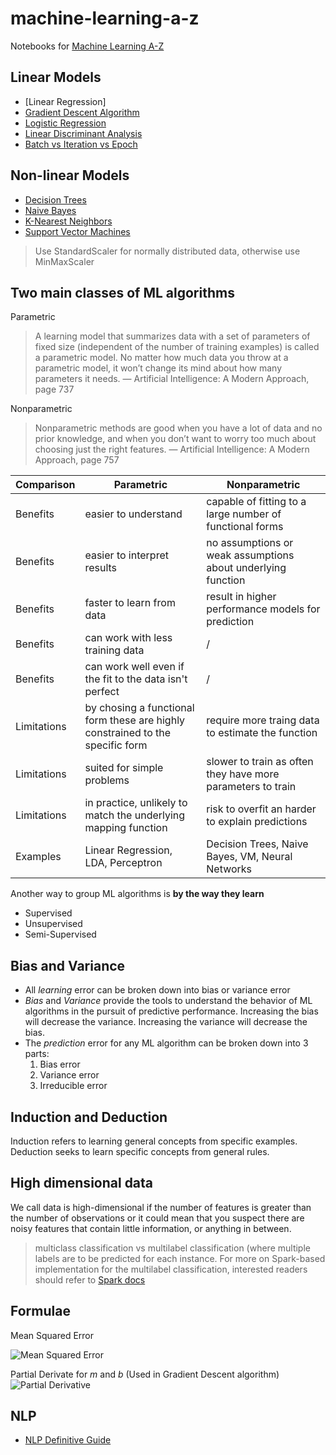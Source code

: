 # machine-learning-a-z

Notebooks for [Machine Learning A-Z](https://www.youtube.com/playlist?list=PLclhPfG31KRExnNovDGE-ipPpKp9nRe2V)

## Linear Models

- [Linear Regression]
- [Gradient Descent Algorithm](./linear/gradient-descent.md)
- [Logistic Regression](./linear/logistic-regression.md)
- [Linear Discriminant Analysis](./linear/lda.md)
- [Batch vs Iteration vs Epoch](./batch-iteration-epoch.md)

## Non-linear Models

- [Decision Trees](./non-linear/decision-tree.md)
- [Naive Bayes](./non-linear/naive-bayes.md)
- [K-Nearest Neighbors](./non-linear/knn.md)
- [Support Vector Machines](./non-linear/svm.md)

>Use StandardScaler for normally distributed data, otherwise use MinMaxScaler

## Two main classes of ML algorithms

Parametric

> A learning model that summarizes data with a set of parameters of fixed size (independent of the number of training examples) is called a parametric model. No matter how much data you throw at a parametric model, it won’t change its mind
about how many parameters it needs. — Artificial Intelligence: A Modern Approach, page 737

Nonparametric

>Nonparametric methods are good when you have a lot of data and no prior knowledge, and when you don’t want to worry too much about choosing just the right features. — Artificial Intelligence: A Modern Approach, page 757

Comparison  | Parametric | Nonparametric
----------  | ----------- | ---------------
Benefits    | easier to understand | capable of fitting to a large number of functional forms
Benefits    | easier to interpret results | no assumptions or weak assumptions about underlying function
Benefits    | faster to learn from data | result in higher performance models for prediction
Benefits    | can work with less training data | /
Benefits    | can work well even if the fit to the data isn't perfect |  /
Limitations | by chosing a functional form these are highly constrained to the specific form | require more traing data to estimate the function
Limitations | suited for simple problems | slower to train as often they have more parameters to train
Limitations | in practice, unlikely to match the underlying mapping function | risk to overfit an harder to explain predictions
Examples | Linear Regression, LDA, Perceptron | Decision Trees, Naive Bayes, VM, Neural Networks

Another way to group ML algorithms is **by the way they learn**

- Supervised
- Unsupervised
- Semi-Supervised

## Bias and Variance

- All *learning* error can be broken down into bias or variance error
- *Bias* and *Variance* provide the tools to understand the behavior of ML algorithms in the pursuit of predictive performance. Increasing the bias will decrease the variance. Increasing the variance will decrease the bias.
- The *prediction* error for any ML algorithm can be broken down into 3 parts:
    1. Bias error
    2. Variance error
    3. Irreducible error

## Induction and Deduction

Induction refers to learning general concepts from specific examples. Deduction seeks to learn specific concepts from general rules.

## High dimensional data

We call data is high-dimensional if the number of features is greater than the number of observations or it could mean that you suspect there are noisy features that contain little information, or anything in between.

> multiclass classification vs multilabel classification (where multiple labels are to be predicted for each instance. For more on Spark-based implementation for the multilabel classification, interested readers should refer to [Spark docs](https://spark.apache.org/docs/latest/mllib-evaluation-metrics.html#multilabel-classification.)

## Formulae

Mean Squared Error

![Mean Squared Error](https://spin.atomicobject.com/wp-content/uploads/linear_regression_error1.png)

Partial Derivate for *m* and *b* (Used in Gradient Descent algorithm)
![Partial Derivative](https://spin.atomicobject.com/wp-content/uploads/linear_regression_gradient1.png)

## NLP

- [NLP Definitive Guide](https://monkeylearn.com/blog/definitive-guide-natural-language-processing/)